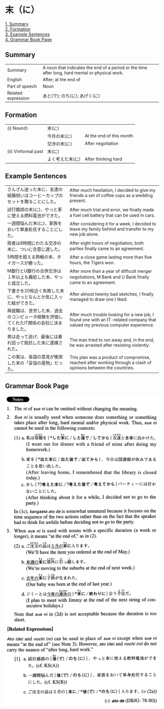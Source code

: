 # 末（に）

[1. Summary](#summary)<br>
[2. Formation](#formation)<br>
[3. Example Sentences](#example-sentences)<br>
[4. Grammar Book Page](#grammar-book-page)<br>


## Summary

<table><tr>   <td>Summary</td>   <td>A noun that indicates the end of a period or the time after long, hard mental or physical work.</td></tr><tr>   <td>English</td>   <td>After; at the end of</td></tr><tr>   <td>Part of speech</td>   <td>Noun</td></tr><tr>   <td>Related expression</td>   <td>あと(で); のち(に); あげく(に)</td></tr></table>

## Formation

<table class="table"><tbody><tr class="tr head"><td class="td"><span class="numbers">(i)</span> <span class="bold">Nounの</span></td><td class="td"><span class="concept">末</span><span>(</span><span class="concept">に</span><span>)</span> </td><td class="td"></td></tr><tr class="tr"><td class="td"></td><td class="td"><span>今月の</span><span class="concept">末</span><span>(</span><span class="concept">に</span><span>)</span> </td><td class="td"><span>At the end of this month</span></td></tr><tr class="tr"><td class="td"></td><td class="td"><span>交渉の</span><span class="concept">末</span><span>(</span><span class="concept">に</span><span>)</span> </td><td class="td"><span>After negotiation</span></td></tr><tr class="tr head"><td class="td"><span class="numbers">(ii)</span> <span class="bold">Vinformal past</span></td><td class="td"><span class="concept">末</span><span>(</span><span class="concept">に</span><span>)</span> </td><td class="td"></td></tr><tr class="tr"><td class="td"></td><td class="td"><span>よく考えた</span><span class="concept">末</span><span>(</span><span class="concept">に</span><span>)</span> </td><td class="td"><span>After thinking hard</span></td></tr></tbody></table>

## Example Sentences

<table><tr>   <td>さんざん迷った末に、友達の結婚祝いはコーヒーカップのセットを贈ることにした。</td>   <td>After much hesitation, I decided to give my friends a set of coffee cups as a wedding present.</td></tr><tr>   <td>試行錯誤の末(に)、やっと車に使える燃料電池ができた。</td>   <td>After much trial and error, we ﬁnally made a fuel cell battery that can be used in cars.</td></tr><tr>   <td>一週間悩んだ末(に)、家族をおいて単身赴任することにした。</td>   <td>After considering it for a week, I decided to leave my family behind and transfer to my new job alone.</td></tr><tr>   <td>両者は8時間にわたる交渉の末に、ついに合意に達した。</td>   <td>After eight hours of negotiation, both parties ﬁnally came to an agreement.</td></tr><tr>   <td>5時間を超える熱戦の末、タイガースが勝った。</td>   <td>After a close game lasting more than ﬁve hours, the Tigers won.</td></tr><tr>   <td>M銀行とU銀行の合併交渉は１年以上も難航した末、やっと成立した。</td>   <td>After more than a year of difﬁcult merger negotiations, M Bank and U Bank ﬁnally came to an agreement.</td></tr><tr>   <td>下書きを20枚近く失敗した末に、やっとなんとか気に入った絵ができた。</td>   <td>After almost twenty bad sketches, I finally managed to draw one I liked.</td></tr><tr>   <td>再就職は、苦労した末、過去のコンピュータ経験を評価してくれたIT関係の会社に決まりました。</td>   <td>After much trouble looking for a new job, I found one with an IT-related company that valued my previous computer experience.</td></tr><tr>   <td>男は走って逃げ、最後には暴れ回って抵抗した末に逮捕された。</td>   <td>The man tried to run away and, in the end, he was arrested after resisting violently.</td></tr><tr>   <td>この案は、各国の意見が衝突した末の「妥協の産物」だった。</td>   <td>This plan was a product of compromise, reached after working through a clash of opinions between the countries.</td></tr></table>

## Grammar Book Page

![](../img/Advanced末(に).png)

